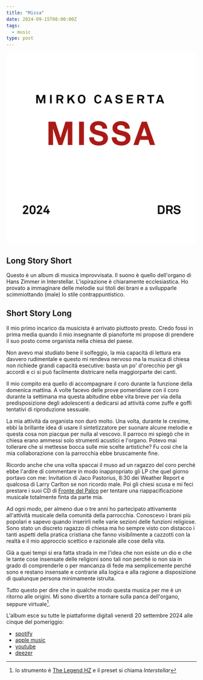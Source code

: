```yaml
---
title: "Missa"
date: 2024-09-15T08:00:00Z
tags:
  - music
type: post
---
```


![album cover](../images/posts/missa-album-cover.png)

## Long Story Short

Questo è un album di musica improvvisata. Il suono è quello dell'organo di Hans
Zimmer in Interstellar. L'ispirazione è chiaramente ecclesiastica. Ho provato a
immaginare delle melodie sui titoli dei brani e a svilupparle scimmiottando
(male) lo stile contrappuntistico.

## Short Story Long

Il mio primo incarico da musicista è arrivato piuttosto presto. Credo fossi in
prima media quando il mio insegnante di pianoforte mi propose di prendere il suo
posto come organista nella chiesa del paese.

Non avevo mai studiato bene il solfeggio, la mia capacità di lettura era davvero
rudimentale e questo mi rendeva nervoso ma la musica di chiesa non richiede
grandi capacità esecutive: basta un po' d'orecchio per gli accordi e ci si può
facilmente districare nella maggiorparte dei canti.

Il mio compito era quello di accompagnare il coro durante la funzione della
domenica mattina. A volte facevo delle prove pomeridiane con il coro durante la
settimana ma questa abitudine ebbe vita breve per via della predisposizione
degli adolescenti a dedicarsi ad attività come zuffe e goffi tentativi di
riproduzione sessuale.

La mia attività da organista non durò molto. Una volta, durante le cresime, ebbi
la brillante idea di usare il sintetizzatore per suonare alcune melodie e questa
cosa non piacque per nulla al vescovo. Il parroco mi spiegò che in chiesa erano
ammessi solo strumenti acustici e l'organo. Potevo mai tollerare che si mettesse
bocca sulle mie scelte artistiche? Fu così che la mia collaborazione con la
parrocchia ebbe bruscamente fine.

Ricordo anche che una volta spaccai il muso ad un ragazzo del coro perché ebbe
l'ardire di commentare in modo inappropriato gli LP che quel giorno portavo con
me: Invitation di Jaco Pastorius, 8:30 dei Weather Report e qualcosa di Larry
Carlton se non ricordo male. Poi gli chiesi scusa e mi feci prestare i suoi CD
di [Fronte del Palco](https://it.wikipedia.org/wiki/Fronte_del_palco) per
tentare una riappacificazione musicale totalmente finta da parte mia.

Ad ogni modo, per almeno due o tre anni ho partecipato attivamente all'attività
musicale della comunità della parrocchia. Conoscevo i brani più popolari e
sapevo quando inserirli nelle varie sezioni delle funzioni religiose. Sono stato
un discreto ragazzo di chiesa ma ho sempre visto con distacco i tanti aspetti
della pratica cristiana che fanno visibilmente a cazzotti con la realtà e il mio
approccio scettico e razionale alle cose della vita.

Già a quei tempi si era fatta strada in me l'idea che non esiste un dio e che le
tante cose insensate delle religioni sono tali non perché io non sia in grado di
comprenderle o per mancanza di fede ma semplicemente perché sono e restano
insensate e contrarie alla logica e alla ragione a disposizione di qualunque
persona minimamente istruita.

Tutto questo per dire che in qualche modo questa musica per me è un ritorno alle
origini. Mi sono divertito a tornare sulla panca dell'organo, seppure
virtuale[^hz].

L'album esce su tutte le piattaforme digitali venerdì 20 settembre 2024 alle
cinque del pomeriggio:

- [spotify](https://open.spotify.com/album/7KICYco2gWoVWM0a4VNfGL)
- [apple music](https://music.apple.com/it/album/missa/1769017135)
- [youtube](https://www.youtube.com/playlist?list=OLAK5uy_lBHhMleVJdxWUTJsFS5boYUHfBVrBeIzo)
- [deezer](https://www.deezer.com/it/album/643728081)

[^hz]:
    lo strumento è
    [The Legend HZ](https://www.synapse-audio.com/thelegendhz.html) e il preset
    si chiama _Interstellar_
